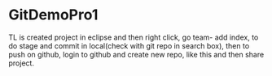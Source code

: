 # GitDemoPro1
TL is created project in eclipse and then right click, go team- add index, to do stage and commit in local(check with git repo in search box), then to push on github, login to github and create new repo, like this and then share project. 
